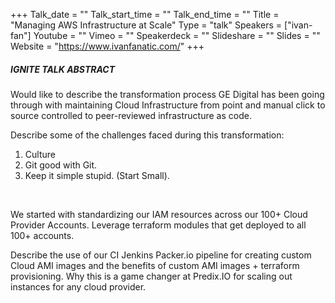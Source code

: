 +++
Talk_date = ""
Talk_start_time = ""
Talk_end_time = ""
Title = "Managing AWS Infrastructure at Scale"
Type = "talk"
Speakers = ["ivan-fan"]
Youtube = ""
Vimeo = ""
Speakerdeck = ""
Slideshare = ""
Slides = ""
Website = "https://www.ivanfanatic.com/"
+++

##### IGNITE TALK ABSTRACT

Would like to describe the transformation process GE Digital has been going through with maintaining Cloud Infrastructure from point and manual click to source controlled to peer-reviewed infrastructure as code.

Describe some of the challenges faced during this transformation: 

1. Culture 
2. Git good with Git. 
3. Keep it simple stupid. (Start Small). 
<br> 

We started with standardizing our IAM resources across our 100+ Cloud Provider Accounts. Leverage terraform modules that get deployed to all 100+ accounts.
<br>

Describe the use of our CI Jenkins Packer.io pipeline for creating custom Cloud AMI images and the benefits of custom AMI images + terraform provisioning. Why this is a game changer at Predix.IO for scaling out instances for any cloud provider.